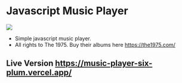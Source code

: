 # Javascript Music Player

![](https://i.imgur.com/bvM0tF6.png)

- Simple javascript music player.
- All rights to The 1975. Buy their albums here https://the1975.com/

## Live Version https://music-player-six-plum.vercel.app/